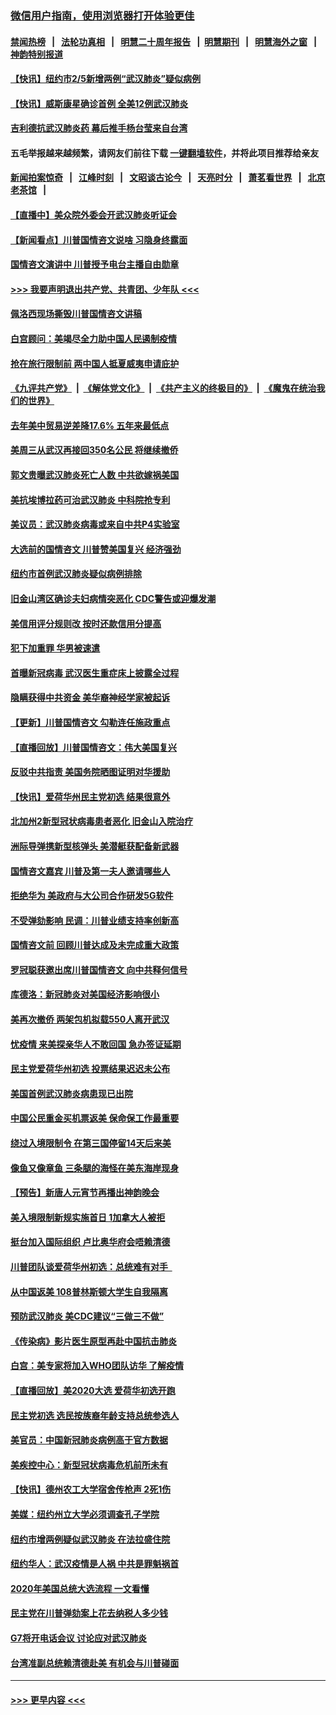 ### [微信用户指南，使用浏览器打开体验更佳](https://github.com/gfw-breaker/banned-news1/blob/master/indexes/wechat-guide.md?t=0)
#### [禁闻热榜](热点新闻.md?t=0)  &nbsp;&nbsp;|&nbsp;&nbsp; [法轮功真相](https://github.com/gfw-breaker/truth/blob/master/README.md?t=0) &nbsp;&nbsp;|&nbsp;&nbsp; [明慧二十周年报告](https://github.com/gfw-breaker/mh-reports/blob/master/README.md?t=0) &nbsp;&nbsp;|&nbsp;&nbsp;[明慧期刊](https://github.com/gfw-breaker/mh-qikan) &nbsp;&nbsp;|&nbsp;&nbsp; [明慧海外之窗](https://github.com/gfw-breaker/mh-news/blob/master/README.md?t=0) &nbsp;&nbsp;|&nbsp;&nbsp; [神韵特别报道](https://github.com/gfw-breaker/mh-news/blob/master/shenyun.md?t=0)
#### [【快讯】纽约市2/5新增两例“武汉肺炎”疑似病例](../pages/nsc412/n11847250.md?t=02060544) 
#### [【快讯】威斯康星确诊首例 全美12例武汉肺炎](../pages/nsc412/n11847162.md?t=02060544) 
#### [吉利德抗武汉肺炎药 幕后推手杨台莹来自台湾](../pages/nsc412/n11847064.md?t=02060544) 
#### 五毛举报越来越频繁，请网友们前往下载 [一键翻墙软件](https://github.com/gfw-breaker/ssr-accounts)，并将此项目推荐给亲友
#### [新闻拍案惊奇](https://github.com/gfw-breaker/banned-news1/blob/master/pages/link4.md) &nbsp;&nbsp;|&nbsp;&nbsp; [江峰时刻](https://github.com/gfw-breaker/banned-news1/blob/master/pages/link4.md) &nbsp;&nbsp;|&nbsp;&nbsp; [文昭谈古论今](https://github.com/gfw-breaker/banned-news1/blob/master/pages/link4.md) &nbsp;&nbsp;|&nbsp;&nbsp; [天亮时分](https://github.com/gfw-breaker/banned-news1/blob/master/pages/link4.md) &nbsp;&nbsp;|&nbsp;&nbsp; [萧茗看世界](https://github.com/gfw-breaker/banned-news1/blob/master/pages/link4.md) &nbsp;&nbsp;|&nbsp;&nbsp; [北京老茶馆](https://github.com/gfw-breaker/banned-news1/blob/master/pages/link4.md) &nbsp;&nbsp;|&nbsp;&nbsp; 
#### [【直播中】美众院外委会开武汉肺炎听证会](../pages/nsc412/n11846727.md?t=02060544) 
#### [【新闻看点】川普国情咨文说啥 习隐身终露面](../pages/nsc412/n11847016.md?t=02060544) 
#### [国情咨文演讲中 川普授予电台主播自由勋章](../pages/nsc412/n11846815.md?t=02060544) 
#### [>>> 我要声明退出共产党、共青团、少年队 <<<](https://github.com/begood0513/goodnews/blob/master/quit/letter.md) 
#### [佩洛西现场撕毁川普国情咨文讲稿](../pages/nsc412/n11846724.md?t=02060544) 
#### [白宫顾问：美竭尽全力助中国人民遏制疫情](../pages/nsc412/n11846756.md?t=02060544) 
#### [抢在旅行限制前 两中国人抵夏威夷申请庇护](../pages/nsc412/n11846866.md?t=02060544) 
#### [《九评共产党》](https://github.com/begood0513/9ping.md/blob/master/README.md) &nbsp;|&nbsp; [《解体党文化》](../../../../jtdwh.md/blob/master/README.md)  &nbsp;|&nbsp; [《共产主义的终极目的》](../../../../gczydzjmd.md/blob/master/README.md) &nbsp;|&nbsp; [《魔鬼在统治我们的世界》](../../../../mgztzwmdsj.md/blob/master/README.md) 
#### [去年美中贸易逆差降17.6% 五年来最低点](../pages/nsc412/n11846755.md?t=02060544) 
#### [美周三从武汉再接回350名公民 将继续撤侨](../pages/nsc412/n11846705.md?t=02060544) 
#### [郭文贵曝武汉肺炎死亡人数 中共欲嫁祸美国](../pages/nsc412/n11846240.md?t=02060544) 
#### [美抗埃博拉药可治武汉肺炎 中科院抢专利](../pages/nsc412/n11846409.md?t=02060544) 
#### [美议员：武汉肺炎病毒或来自中共P4实验室](../pages/nsc412/n11846043.md?t=02060544) 
#### [大选前的国情咨文 川普赞美国复兴 经济强劲](../pages/nsc412/n11845526.md?t=02060544) 
#### [纽约市首例武汉肺炎疑似病例排除](../pages/nsc412/n11844989.md?t=02060544) 
#### [旧金山湾区确诊夫妇病情突恶化 CDC警告或迎爆发潮](../pages/nsc412/n11845730.md?t=02060544) 
#### [美信用评分规则改  按时还款信用分提高](../pages/nsc412/n11845488.md?t=02060544) 
#### [犯下加重罪 华男被速遣](../pages/nsc412/n11845476.md?t=02060544) 
#### [首曝新冠病毒 武汉医生重症床上披露全过程](../pages/nsc412/n11845150.md?t=02060544) 
#### [隐瞒获得中共资金 美华裔神经学家被起诉](../pages/nsc412/n11844879.md?t=02060544) 
#### [【更新】川普国情咨文 勾勒连任施政重点](../pages/nsc412/n11845223.md?t=02060544) 
#### [【直播回放】川普国情咨文：伟大美国复兴](../pages/nsc412/n11842079.md?t=02060544) 
#### [反驳中共指责 美国务院晒图证明对华援助](../pages/nsc412/n11844859.md?t=02060544) 
#### [【快讯】爱荷华州民主党初选 结果很意外](../pages/nsc412/n11844878.md?t=02060544) 
#### [北加州2新型冠状病毒患者恶化 旧金山入院治疗](../pages/nsc412/n11844842.md?t=02060544) 
#### [洲际导弹携新型核弹头 美潜艇获配备新武器](../pages/nsc412/n11844680.md?t=02060544) 
#### [国情咨文嘉宾 川普及第一夫人邀请哪些人](../pages/nsc412/n11844712.md?t=02060544) 
#### [拒绝华为 美政府与大公司合作研发5G软件](../pages/nsc412/n11844625.md?t=02060544) 
#### [不受弹劾影响 民调：川普业绩支持率创新高](../pages/nsc412/n11844622.md?t=02060544) 
#### [国情咨文前 回顾川普达成及未完成重大政策](../pages/nsc412/n11844581.md?t=02060544) 
#### [罗冠聪获邀出席川普国情咨文 向中共释何信号](../pages/nsc412/n11844355.md?t=02060544) 
#### [库德洛：新冠肺炎对美国经济影响很小](../pages/nsc412/n11844418.md?t=02060544) 
#### [美再次撤侨 两架包机拟载550人离开武汉](../pages/nsc412/n11844407.md?t=02060544) 
#### [忧疫情 来美探亲华人不敢回国 急办签证延期](../pages/nsc412/n11843344.md?t=02060544) 
#### [民主党爱荷华州初选 投票结果迟迟未公布](../pages/nsc412/n11844207.md?t=02060544) 
#### [美国首例武汉肺炎病患现已出院](../pages/nsc412/n11842740.md?t=02060544) 
#### [中国公民重金买机票返美 保命保工作最重要](../pages/nsc412/n11843282.md?t=02060544) 
#### [绕过入境限制令  在第三国停留14天后来美](../pages/nsc412/n11843341.md?t=02060544) 
#### [像鱼又像章鱼 三条腿的海怪在美东海岸现身](../pages/nsc412/n11843092.md?t=02060544) 
#### [【预告】新唐人元宵节再播出神韵晚会](../pages/nsc412/n11843192.md?t=02060544) 
#### [美入境限制新规实施首日 1加拿大人被拒](../pages/nsc412/n11843058.md?t=02060544) 
#### [挺台加入国际组织 卢比奥华府会唔赖清德](../pages/nsc412/n11843023.md?t=02060544) 
#### [川普团队谈爱荷华州初选：总统难有对手  ](../pages/nsc412/n11842867.md?t=02060544) 
#### [从中国返美 108普林斯顿大学生自我隔离](../pages/nsc412/n11842714.md?t=02060544) 
#### [预防武汉肺炎 美CDC建议“三做三不做”](../pages/nsc412/n11842700.md?t=02060544) 
#### [《传染病》影片医生原型再赴中国抗击肺炎](../pages/nsc412/n11842626.md?t=02060544) 
#### [白宫：美专家将加入WHO团队访华 了解疫情](../pages/nsc412/n11842198.md?t=02060544) 
#### [【直播回放】美2020大选 爱荷华初选开跑](../pages/nsc412/n11841820.md?t=02060544) 
#### [民主党初选 选民按族裔年龄支持总统参选人](../pages/nsc412/n11842239.md?t=02060544) 
#### [美官员：中国新冠肺炎病例高于官方数据](../pages/nsc412/n11842452.md?t=02060544) 
#### [美疾控中心：新型冠状病毒危机前所未有](../pages/nsc412/n11842406.md?t=02060544) 
#### [【快讯】德州农工大学宿舍传枪声 2死1伤](../pages/nsc412/n11842279.md?t=02060544) 
#### [美媒：纽约州立大学必须调查孔子学院](../pages/nsc412/n11840637.md?t=02060544) 
#### [纽约市增两例疑似武汉肺炎 在法拉盛住院](../pages/nsc412/n11840625.md?t=02060544) 
#### [纽约华人：武汉疫情是人祸 中共是罪魁祸首](../pages/nsc412/n11840631.md?t=02060544) 
#### [2020年美国总统大选流程 一文看懂](../pages/nsc412/n11842056.md?t=02060544) 
#### [民主党在川普弹劾案上花去纳税人多少钱](../pages/nsc412/n11841941.md?t=02060544) 
#### [G7将开电话会议 讨论应对武汉肺炎](../pages/nsc412/n11841658.md?t=02060544) 
#### [台湾准副总统赖清德赴美 有机会与川普碰面](../pages/nsc412/n11841332.md?t=02060544) 

----
#### [ >>> 更早内容 <<< ](../indexes/nsc412-earlier.md)
